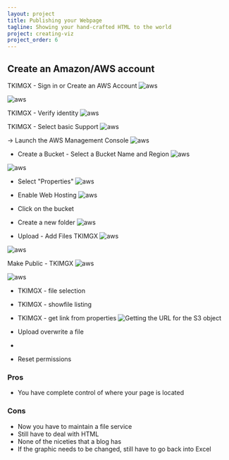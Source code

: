 ```yaml
---
layout: project
title: Publishing your Webpage
tagline: Showing your hand-crafted HTML to the world
project: creating-viz
project_order: 6
---
```



## Create an Amazon/AWS account

TKIMGX - Sign in or Create an AWS Account
![aws](/images/projects/creating-viz/06-010-register-aws.png)

![aws](/images/projects/creating-viz/06-015-aws-credit-card.png)

TKIMGX - Verify identity
![aws](/images/projects/creating-viz/06-017-aws-verify-phone.png)

TKIMGX - Select basic Support
![aws](/images/projects/creating-viz/06-018-aws-support-plan.png)

-> Launch the AWS Management Console 
![aws](/images/projects/creating-viz/06-020-aws-services-list.png)

- Create a Bucket - Select a Bucket Name and Region
![aws](/images/projects/creating-viz/06-022-aws-welcome-to-s3.png)

![aws](/images/projects/creating-viz/06-025-create-name-a-bucket.png)

- Select "Properties"
![aws](/images/projects/creating-viz/06-028-select-bucket-properties.png)

- Enable Web Hosting
![aws](/images/projects/creating-viz/06-030-select-static-web-hosting.png)

- Click on the bucket
- Create a new folder 
![aws](/images/projects/creating-viz/06-065-create-a-s3-folder.png)

- Upload - Add Files TKIMGX
![aws](/images/projects/creating-viz/06-075-upload-files-prompt.png)

![aws](/images/projects/creating-viz/06-077-select-files-to-upload.png)


Make Public - TKIMGX
![aws](/images/projects/creating-viz/06-080-s3-file-context-menu.png)


![aws](/images/projects/creating-viz/06-090-make-folder-public.png)

- TKIMGX - file selection


- TKIMGX - showfile listing



- TKIMGX - get link from properties
![Getting the URL for the S3 object](/images/projects/creating-viz/06-500-s3-object-link.png)

- Upload overwrite a file
- 
- Reset permissions




### Pros
- You have complete control of where your page is located

### Cons
- Now you have to maintain a file service
- Still have to deal with HTML
- None of the niceties that a blog has
- If the graphic needs to be changed, still have to go back into Excel
